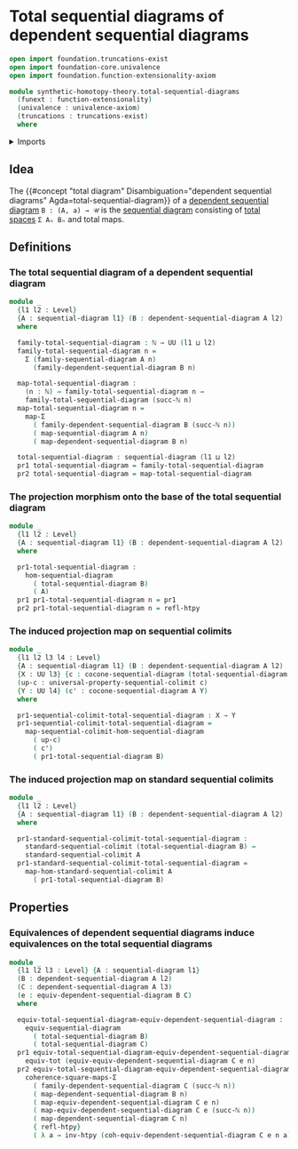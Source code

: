 # Total sequential diagrams of dependent sequential diagrams

```agda
open import foundation.truncations-exist
open import foundation-core.univalence
open import foundation.function-extensionality-axiom

module synthetic-homotopy-theory.total-sequential-diagrams
  (funext : function-extensionality)
  (univalence : univalence-axiom)
  (truncations : truncations-exist)
  where
```

<details><summary>Imports</summary>

```agda
open import elementary-number-theory.natural-numbers

open import foundation.dependent-pair-types
open import foundation.functoriality-dependent-pair-types funext
open import foundation.homotopies funext
open import foundation.universe-levels

open import synthetic-homotopy-theory.cocones-under-sequential-diagrams funext univalence truncations
open import synthetic-homotopy-theory.dependent-sequential-diagrams funext univalence
open import synthetic-homotopy-theory.equivalences-dependent-sequential-diagrams funext univalence truncations
open import synthetic-homotopy-theory.equivalences-sequential-diagrams funext univalence truncations
open import synthetic-homotopy-theory.functoriality-sequential-colimits funext univalence truncations
open import synthetic-homotopy-theory.morphisms-sequential-diagrams funext univalence truncations
open import synthetic-homotopy-theory.sequential-colimits funext univalence truncations
open import synthetic-homotopy-theory.sequential-diagrams funext univalence
open import synthetic-homotopy-theory.universal-property-sequential-colimits funext univalence truncations
```

</details>

## Idea

The
{{#concept "total diagram" Disambiguation="dependent sequential diagrams" Agda=total-sequential-diagram}}
of a
[dependent sequential diagram](synthetic-homotopy-theory.dependent-sequential-diagrams.md)
`B : (A, a) → 𝒰` is the
[sequential diagram](synthetic-homotopy-theory.sequential-diagrams.md)
consisting of [total spaces](foundation.dependent-pair-types.md) `Σ Aₙ Bₙ` and
total maps.

## Definitions

### The total sequential diagram of a dependent sequential diagram

```agda
module _
  {l1 l2 : Level}
  {A : sequential-diagram l1} (B : dependent-sequential-diagram A l2)
  where

  family-total-sequential-diagram : ℕ → UU (l1 ⊔ l2)
  family-total-sequential-diagram n =
    Σ (family-sequential-diagram A n)
      (family-dependent-sequential-diagram B n)

  map-total-sequential-diagram :
    (n : ℕ) → family-total-sequential-diagram n →
    family-total-sequential-diagram (succ-ℕ n)
  map-total-sequential-diagram n =
    map-Σ
      ( family-dependent-sequential-diagram B (succ-ℕ n))
      ( map-sequential-diagram A n)
      ( map-dependent-sequential-diagram B n)

  total-sequential-diagram : sequential-diagram (l1 ⊔ l2)
  pr1 total-sequential-diagram = family-total-sequential-diagram
  pr2 total-sequential-diagram = map-total-sequential-diagram
```

### The projection morphism onto the base of the total sequential diagram

```agda
module _
  {l1 l2 : Level}
  {A : sequential-diagram l1} (B : dependent-sequential-diagram A l2)
  where

  pr1-total-sequential-diagram :
    hom-sequential-diagram
      ( total-sequential-diagram B)
      ( A)
  pr1 pr1-total-sequential-diagram n = pr1
  pr2 pr1-total-sequential-diagram n = refl-htpy
```

### The induced projection map on sequential colimits

```agda
module _
  {l1 l2 l3 l4 : Level}
  {A : sequential-diagram l1} (B : dependent-sequential-diagram A l2)
  {X : UU l3} {c : cocone-sequential-diagram (total-sequential-diagram B) X}
  (up-c : universal-property-sequential-colimit c)
  {Y : UU l4} (c' : cocone-sequential-diagram A Y)
  where

  pr1-sequential-colimit-total-sequential-diagram : X → Y
  pr1-sequential-colimit-total-sequential-diagram =
    map-sequential-colimit-hom-sequential-diagram
      ( up-c)
      ( c')
      ( pr1-total-sequential-diagram B)
```

### The induced projection map on standard sequential colimits

```agda
module _
  {l1 l2 : Level}
  {A : sequential-diagram l1} (B : dependent-sequential-diagram A l2)
  where

  pr1-standard-sequential-colimit-total-sequential-diagram :
    standard-sequential-colimit (total-sequential-diagram B) →
    standard-sequential-colimit A
  pr1-standard-sequential-colimit-total-sequential-diagram =
    map-hom-standard-sequential-colimit A
      ( pr1-total-sequential-diagram B)
```

## Properties

### Equivalences of dependent sequential diagrams induce equivalences on the total sequential diagrams

```agda
module _
  {l1 l2 l3 : Level} {A : sequential-diagram l1}
  (B : dependent-sequential-diagram A l2)
  (C : dependent-sequential-diagram A l3)
  (e : equiv-dependent-sequential-diagram B C)
  where

  equiv-total-sequential-diagram-equiv-dependent-sequential-diagram :
    equiv-sequential-diagram
      ( total-sequential-diagram B)
      ( total-sequential-diagram C)
  pr1 equiv-total-sequential-diagram-equiv-dependent-sequential-diagram n =
    equiv-tot (equiv-equiv-dependent-sequential-diagram C e n)
  pr2 equiv-total-sequential-diagram-equiv-dependent-sequential-diagram n =
    coherence-square-maps-Σ
      ( family-dependent-sequential-diagram C (succ-ℕ n))
      ( map-dependent-sequential-diagram B n)
      ( map-equiv-dependent-sequential-diagram C e n)
      ( map-equiv-dependent-sequential-diagram C e (succ-ℕ n))
      ( map-dependent-sequential-diagram C n)
      { refl-htpy}
      ( λ a → inv-htpy (coh-equiv-dependent-sequential-diagram C e n a))
```
